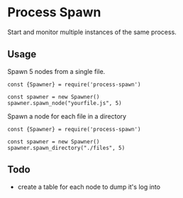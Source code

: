 # Process Spawn
Start and monitor multiple instances of the same process.

## Usage
Spawn 5 nodes from a single file.
```
const {Spawner} = require('process-spawn')

const spawner = new Spawner()
spawner.spawn_node("yourfile.js", 5)
```

Spawn a node for each file in a directory 
```
const {Spawner} = require('process-spawn')

const spawner = new Spawner()
spawner.spawn_directory("./files", 5)
```


## Todo
- create a table for each node to dump it's log into